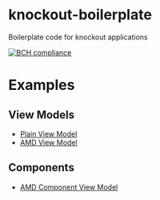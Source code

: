 # knockout-boilerplate
Boilerplate code for knockout applications

[![BCH compliance](https://bettercodehub.com/edge/badge/jonathantwite/knockout-boilerplate?branch=master)](https://bettercodehub.com/)

# Examples

## View Models
* [Plain View Model](https://github.com/jonathantwite/knockout-boilerplate/blob/master/examples/PlainViewModel.js)
* [AMD View Model](https://github.com/jonathantwite/knockout-boilerplate/blob/master/examples/PlainViewModel-amd.js)

## Components
* [AMD Component View Model](https://github.com/jonathantwite/knockout-boilerplate/blob/master/examples/ComponentViewModel-amd.js)
